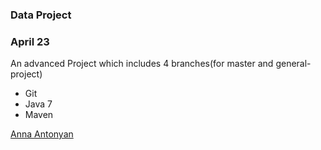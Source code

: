 ### Data Project

### April 23

An advanced Project which includes 4 branches(for master and general-project) 

* Git
* Java 7
* Maven

[Anna Antonyan](http://sqasolution.com)
